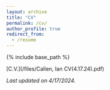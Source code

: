 ```yaml
---
layout: archive
title: "CV"
permalink: /cv/
author_profile: true
redirect_from:
  - /resume
---
```


{% include base_path %}

[C.V.](/files/Callen, Ian CV(4.17.24).pdf)

*Last updated on 4/17/2024.* 
